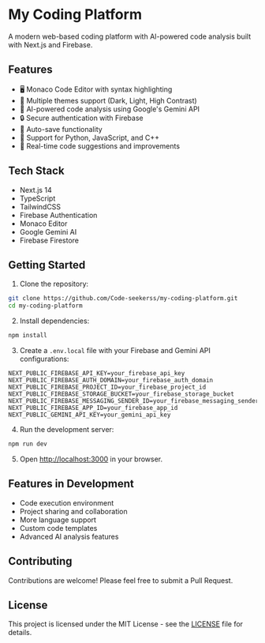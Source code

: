 # My Coding Platform

A modern web-based coding platform with AI-powered code analysis built with Next.js and Firebase.

## Features

- 🖥️ Monaco Code Editor with syntax highlighting
- 🎨 Multiple themes support (Dark, Light, High Contrast)
- 🤖 AI-powered code analysis using Google's Gemini API
- 🔒 Secure authentication with Firebase
- 💾 Auto-save functionality
- 📝 Support for Python, JavaScript, and C++
- 🎯 Real-time code suggestions and improvements

## Tech Stack

- Next.js 14
- TypeScript
- TailwindCSS
- Firebase Authentication
- Monaco Editor
- Google Gemini AI
- Firebase Firestore

## Getting Started

1. Clone the repository:
```bash
git clone https://github.com/Code-seekerss/my-coding-platform.git
cd my-coding-platform
```

2. Install dependencies:
```bash
npm install
```

3. Create a `.env.local` file with your Firebase and Gemini API configurations:
```env
NEXT_PUBLIC_FIREBASE_API_KEY=your_firebase_api_key
NEXT_PUBLIC_FIREBASE_AUTH_DOMAIN=your_firebase_auth_domain
NEXT_PUBLIC_FIREBASE_PROJECT_ID=your_firebase_project_id
NEXT_PUBLIC_FIREBASE_STORAGE_BUCKET=your_firebase_storage_bucket
NEXT_PUBLIC_FIREBASE_MESSAGING_SENDER_ID=your_firebase_messaging_sender_id
NEXT_PUBLIC_FIREBASE_APP_ID=your_firebase_app_id
NEXT_PUBLIC_GEMINI_API_KEY=your_gemini_api_key
```

4. Run the development server:
```bash
npm run dev
```

5. Open [http://localhost:3000](http://localhost:3000) in your browser.

## Features in Development

- Code execution environment
- Project sharing and collaboration
- More language support
- Custom code templates
- Advanced AI analysis features

## Contributing

Contributions are welcome! Please feel free to submit a Pull Request.

## License

This project is licensed under the MIT License - see the [LICENSE](LICENSE) file for details.
